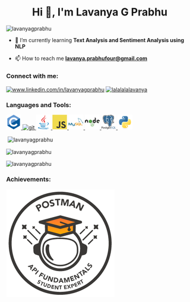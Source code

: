 <h1 align="center">Hi 👋, I'm Lavanya G Prabhu</h1>
<p align="left"> <img src="https://komarev.com/ghpvc/?username=lavanyagprabhu&label=Profile%20views&color=0e75b6&style=flat" alt="lavanyagprabhu" /> </p>

- 🌱 I’m currently learning **Text Analysis and Sentiment Analysis using NLP**

- 📫 How to reach me **lavanya.prabhufour@gmail.com**

<h3 align="left">Connect with me:</h3>
<p align="left">
<a href="https://linkedin.com/in/www.linkedin.com/in/lavanyagprabhu" target="blank"><img align="center" src="https://raw.githubusercontent.com/rahuldkjain/github-profile-readme-generator/master/src/images/icons/Social/linked-in-alt.svg" alt="www.linkedin.com/in/lavanyagprabhu" height="30" width="40" /></a>
<a href="https://instagram.com/lalalalalavanya" target="blank"><img align="center" src="https://raw.githubusercontent.com/rahuldkjain/github-profile-readme-generator/master/src/images/icons/Social/instagram.svg" alt="lalalalalavanya" height="30" width="40" /></a>
</p>

<h3 align="left">Languages and Tools:</h3>
<p align="left"> <a href="https://www.cprogramming.com/" target="_blank" rel="noreferrer"> <img src="https://raw.githubusercontent.com/devicons/devicon/master/icons/c/c-original.svg" alt="c" width="40" height="40"/> </a> <a href="https://git-scm.com/" target="_blank" rel="noreferrer"> <img src="https://www.vectorlogo.zone/logos/git-scm/git-scm-icon.svg" alt="git" width="40" height="40"/> </a> <a href="https://www.java.com" target="_blank" rel="noreferrer"> <img src="https://raw.githubusercontent.com/devicons/devicon/master/icons/java/java-original.svg" alt="java" width="40" height="40"/> </a> <a href="https://developer.mozilla.org/en-US/docs/Web/JavaScript" target="_blank" rel="noreferrer"> <img src="https://raw.githubusercontent.com/devicons/devicon/master/icons/javascript/javascript-original.svg" alt="javascript" width="40" height="40"/> </a> <a href="https://www.mysql.com/" target="_blank" rel="noreferrer"> <img src="https://raw.githubusercontent.com/devicons/devicon/master/icons/mysql/mysql-original-wordmark.svg" alt="mysql" width="40" height="40"/> </a> <a href="https://nodejs.org" target="_blank" rel="noreferrer"> <img src="https://raw.githubusercontent.com/devicons/devicon/master/icons/nodejs/nodejs-original-wordmark.svg" alt="nodejs" width="40" height="40"/> </a> <a href="https://www.postgresql.org" target="_blank" rel="noreferrer"> <img src="https://raw.githubusercontent.com/devicons/devicon/master/icons/postgresql/postgresql-original-wordmark.svg" alt="postgresql" width="40" height="40"/> </a> <a href="https://www.python.org" target="_blank" rel="noreferrer"> <img src="https://raw.githubusercontent.com/devicons/devicon/master/icons/python/python-original.svg" alt="python" width="40" height="40"/> </a> </p>


<p>&nbsp;<img align="center" src="https://github-readme-stats.vercel.app/api?username=lavanyagprabhu&theme=dark&show_icons=true&locale=en" alt="lavanyagprabhu" /></p>
<p><img align="center" src="https://github-readme-streak-stats.herokuapp.com/?user=lavanyagprabhu&theme=dark&" alt="lavanyagprabhu" /></p>


<p><img align="center" src="https://github-readme-stats.vercel.app/api/top-langs?username=lavanyagprabhu&theme=dark&show_icons=true&locale=en&layout=compact" alt="lavanyagprabhu" /></p>

<h3 align="left">Achievements:</h3>
<p>
  <a href="https://api.badgr.io/public/assertions/LNEWqrEDQwqU9I79JmTcAw">
    <img align="left" src="https://github.com/LavanyaGPrabhu/LavanyaGPrabhu/raw/main/Badges/PostmanAPIFundamentalsStudentExpert.png" alt="Postman API Fundamentals Student Expert" />
  </a>
</p>
